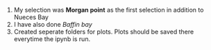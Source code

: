 1. My selection was **Morgan point** as the first selection in addition to Nueces Bay
2. I have also done *Baffin bay*
3. Created seperate folders for plots. Plots should be saved there everytime the ipynb is run.